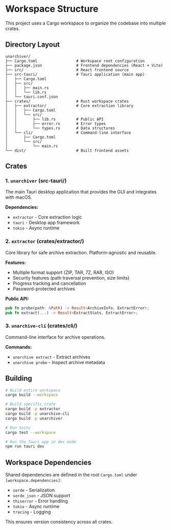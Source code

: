 # Workspace Structure

This project uses a Cargo workspace to organize the codebase into multiple crates.

## Directory Layout

```
unarchiver/
├── Cargo.toml                 # Workspace root configuration
├── package.json               # Frontend dependencies (React + Vite)
├── src/                       # React frontend source
├── src-tauri/                 # Tauri application (main app)
│   ├── Cargo.toml
│   ├── src/
│   │   ├── main.rs
│   │   └── lib.rs
│   └── tauri.conf.json
├── crates/                    # Rust workspace crates
│   ├── extractor/             # Core extraction library
│   │   ├── Cargo.toml
│   │   └── src/
│   │       ├── lib.rs         # Public API
│   │       ├── error.rs       # Error types
│   │       └── types.rs       # Data structures
│   └── cli/                   # Command-line interface
│       ├── Cargo.toml
│       └── src/
│           └── main.rs
└── dist/                      # Built frontend assets
```

## Crates

### 1. `unarchiver` (src-tauri/)
The main Tauri desktop application that provides the GUI and integrates with macOS.

**Dependencies:**
- `extractor` - Core extraction logic
- `tauri` - Desktop app framework
- `tokio` - Async runtime

### 2. `extractor` (crates/extractor/)
Core library for safe archive extraction. Platform-agnostic and reusable.

**Features:**
- Multiple format support (ZIP, TAR, 7Z, RAR, ISO)
- Security features (path traversal prevention, size limits)
- Progress tracking and cancellation
- Password-protected archives

**Public API:**
```rust
pub fn probe(path: &Path) -> Result<ArchiveInfo, ExtractError>;
pub fn extract(...) -> Result<ExtractStats, ExtractError>;
```

### 3. `unarchive-cli` (crates/cli/)
Command-line interface for archive operations.

**Commands:**
- `unarchive extract` - Extract archives
- `unarchive probe` - Inspect archive metadata

## Building

```bash
# Build entire workspace
cargo build --workspace

# Build specific crate
cargo build -p extractor
cargo build -p unarchive-cli
cargo build -p unarchiver

# Run tests
cargo test --workspace

# Run the Tauri app in dev mode
npm run tauri dev
```

## Workspace Dependencies

Shared dependencies are defined in the root `Cargo.toml` under `[workspace.dependencies]`:
- `serde` - Serialization
- `serde_json` - JSON support
- `thiserror` - Error handling
- `tokio` - Async runtime
- `tracing` - Logging

This ensures version consistency across all crates.
